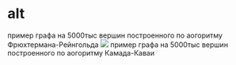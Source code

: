 # alt
пример графа на 5000тыс вершин построенного по аогоритму Фрюхтермана-Рейнгольда
![](image/pr.png)
пример графа на 5000тыс вершин построенного по аогоритму Камада-Каваи
